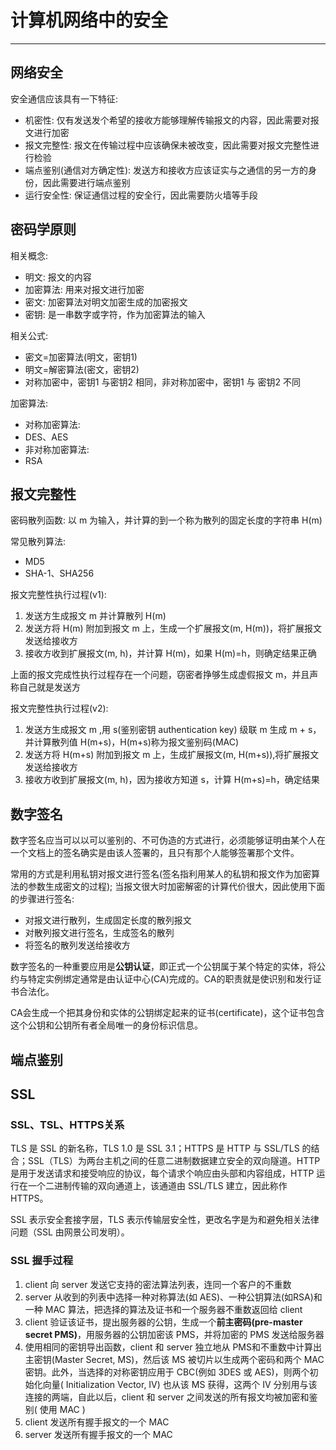 # 计算机网络中的安全

---

## 网络安全

安全通信应该具有一下特征:
 - 机密性: 仅有发送发个希望的接收方能够理解传输报文的内容，因此需要对报文进行加密
 - 报文完整性: 报文在传输过程中应该确保未被改变，因此需要对报文完整性进行检验
 - 端点鉴别(通信对方确定性): 发送方和接收方应该证实与之通信的另一方的身份，因此需要进行端点鉴别
 - 运行安全性: 保证通信过程的安全行，因此需要防火墙等手段

## 密码学原则

相关概念:
 - 明文: 报文的内容
 - 加密算法: 用来对报文进行加密
 - 密文: 加密算法对明文加密生成的加密报文
 - 密钥: 是一串数字或字符，作为加密算法的输入

相关公式:
 - 密文=加密算法(明文，密钥1)
 - 明文=解密算法(密文，密钥2)
 - 对称加密中，密钥1 与密钥2 相同，非对称加密中，密钥1 与 密钥2 不同

加密算法:
 - 对称加密算法:
  - DES、AES
 - 非对称加密算法:
  - RSA 

## 报文完整性
密码散列函数: 以 m 为输入，并计算的到一个称为散列的固定长度的字符串 H(m)

常见散列算法:
 - MD5
 - SHA-1、SHA256

报文完整性执行过程(v1):
1. 发送方生成报文 m 并计算散列 H(m)
2. 发送方将 H(m) 附加到报文 m 上，生成一个扩展报文(m, H(m))，将扩展报文发送给接收方
3. 接收方收到扩展报文(m, h)，并计算 H(m)，如果 H(m)=h，则确定结果正确

上面的报文完成性执行过程存在一个问题，窃密者挣够生成虚假报文 m，并且声称自己就是发送方

报文完整性执行过程(v2):
1. 发送方生成报文 m ,用 s(鉴别密钥 authentication key) 级联 m 生成 m + s，并计算散列值 H(m+s)，H(m+s)称为报文鉴别码(MAC)
2. 发送方将 H(m+s) 附加到报文 m 上，生成扩展报文(m, H(m+s)),将扩展报文发送给接收方
3. 接收方收到扩展报文(m, h)，因为接收方知道 s，计算 H(m+s)=h，确定结果

## 数字签名
数字签名应当可以以可以鉴别的、不可伪造的方式进行，必须能够证明由某个人在一个文档上的签名确实是由该人签署的，且只有那个人能够签署那个文件。

常用的方式是利用私钥对报文进行签名(签名指利用某人的私钥和报文作为加密算法的参数生成密文的过程); 当报文很大时加密解密的计算代价很大，因此使用下面的步骤进行签名:
 - 对报文进行散列，生成固定长度的散列报文
 - 对散列报文进行签名，生成签名的散列
 - 将签名的散列发送给接收方

数字签名的一种重要应用是**公钥认证**，即正式一个公钥属于某个特定的实体，将公约与特定实例绑定通常是由认证中心(CA)完成的。CA的职责就是使识别和发行证书合法化。

CA会生成一个把其身份和实体的公钥绑定起来的证书(certificate)，这个证书包含这个公钥和公钥所有者全局唯一的身份标识信息。

## 端点鉴别

## SSL

### SSL、TSL、HTTPS关系
TLS 是 SSL 的新名称，TLS 1.0 是 SSL 3.1；HTTPS 是 HTTP 与 SSL/TLS 的结合；SSL（TLS）为两台主机之间的任意二进制数据建立安全的双向隧道。HTTP 是用于发送请求和接受响应的协议，每个请求个响应由头部和内容组成，HTTP 运行在一个二进制传输的双向通道上，该通道由 SSL/TLS 建立，因此称作 HTTPS。

SSL 表示安全套接字层，TLS 表示传输层安全性，更改名字是为和避免相关法律问题（SSL 由网景公司发明）。

### SSL 握手过程
1. client 向 server 发送它支持的密法算法列表，连同一个客户的不重数
2. server 从收到的列表中选择一种对称算法(如 AES)、一种公钥算法(如RSA)和一种 MAC 算法，把选择的算法及证书和一个服务器不重数返回给 client
3. client 验证该证书，提出服务器的公钥，生成一个**前主密码(pre-master secret PMS)**，用服务器的公钥加密该 PMS，并将加密的 PMS 发送给服务器
4. 使用相同的密钥导出函数，client 和 server 独立地从 PMS和不重数中计算出主密钥(Master Secret, MS)，然后该 MS 被切片以生成两个密码和两个 MAC 密钥。此外，当选择的对称密钥应用于 CBC(例如 3DES 或 AES)，则两个初始化向量( Initialization Vector, IV) 也从该 MS 获得，这两个 IV 分别用与该连接的两端，自此以后，client 和 server 之间发送的所有报文均被加密和鉴别( 使用 MAC )
5. client 发送所有握手报文的一个 MAC 
6. server 发送所有握手报文的一个 MAC